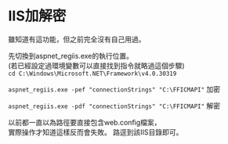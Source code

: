 # IIS加解密

雖知道有這功能，但之前完全沒有自己用過。
<!--more-->
先切換到aspnet_regiis.exe的執行位置。  
(若已經設定過環境變數可以直接找到指令就略過這個步驟)  
`cd C:\Windows\Microsoft.NET\Framework\v4.0.30319`  
  

  
`aspnet_regiis.exe -pef "connectionStrings" "C:\FFICMAPI"` 加密  

`aspnet_regiis.exe -pdf "connectionStrings" "C:\FFICMAPI"` 解密  
  
以前都一直以為路徑要直接包含web.config檔案，  
實際操作才知道這樣反而會失敗。
路逕到該IIS目錄即可。

